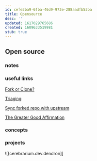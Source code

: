 ```yaml
---
id: cefe3ba9-6fba-46d9-972e-288aadfb53ba
title: Opensource
desc: ''
updated: 1617029765686
created: 1609633519981
stub: true
---
```

## Open source

### notes

### useful links

[Fork or Clone?](https://opensource.com/article/19/11/first-open-source-contribution-fork-clone)

[Triaging](https://opensource.com/life/16/8/how-get-bugs-fixed-open-source-software)

[Sync forked repo with upstream](https://help.github.com/articles/syncing-a-fork/)

[The Greater Good Affirmation](https://good-labs.github.io/greater-good-affirmation/)

### concepts

### projects

![[cerebrarium.dev.dendron]]

